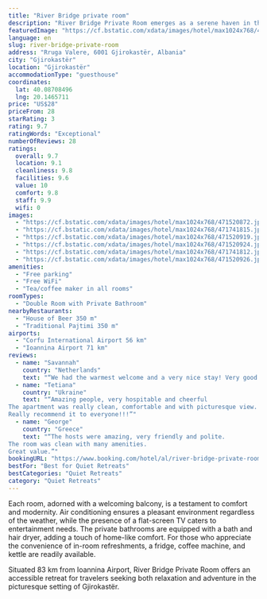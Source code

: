 ```yaml
---
title: "River Bridge private room"
description: "River Bridge Private Room emerges as a serene haven in the heart of Gjirokastër, a mere 44 km from the tranquil Zaravina Lake."
featuredImage: "https://cf.bstatic.com/xdata/images/hotel/max1024x768/471520872.jpg?k=5c9d09b6ae32f5e544cf1ed82669c97422b2ac0172a78ee5346703a9c40a5840&o=&hp=1"
language: en
slug: river-bridge-private-room
address: "Rruga Valere, 6001 Gjirokastër, Albania"
city: "Gjirokastër"
location: "Gjirokastër"
accommodationType: "guesthouse"
coordinates:
  lat: 40.08708496
  lng: 20.1465711
price: "US$28"
priceFrom: 28
starRating: 3
rating: 9.7
ratingWords: "Exceptional"
numberOfReviews: 28
ratings:
  overall: 9.7
  location: 9.1
  cleanliness: 9.8
  facilities: 9.6
  value: 10
  comfort: 9.8
  staff: 9.9
  wifi: 0
images:
  - "https://cf.bstatic.com/xdata/images/hotel/max1024x768/471520872.jpg?k=5c9d09b6ae32f5e544cf1ed82669c97422b2ac0172a78ee5346703a9c40a5840&o=&hp=1"
  - "https://cf.bstatic.com/xdata/images/hotel/max1024x768/471741815.jpg?k=50c5e6f476d440f4c0b7331385af7ddd673be4dee730c6da446d2cb5383219d3&o=&hp=1"
  - "https://cf.bstatic.com/xdata/images/hotel/max1024x768/471520919.jpg?k=29cf641849a5921078a4346d281703ab0dcbaf9d30b88cf9aa41152ce83d3346&o=&hp=1"
  - "https://cf.bstatic.com/xdata/images/hotel/max1024x768/471520924.jpg?k=36bd08caa51e17f79ed5481f43243d75c3e77422fa94495d7e6ffce98fca7733&o=&hp=1"
  - "https://cf.bstatic.com/xdata/images/hotel/max1024x768/471741812.jpg?k=6775e7c08c0174a961a779aa676d7da1aff2cd5cdb8f57ef06e77adbe5e6a085&o=&hp=1"
  - "https://cf.bstatic.com/xdata/images/hotel/max1024x768/471520926.jpg?k=b00cfe9a4db8731c4fec9d2eb1949fe0692088a63aa7ae1fb71830abf02a9425&o=&hp=1"
amenities:
  - "Free parking"
  - "Free WiFi"
  - "Tea/coffee maker in all rooms"
roomTypes:
  - "Double Room with Private Bathroom"
nearbyRestaurants:
  - "House of Beer 350 m"
  - "Traditional Pajtimi 350 m"
airports:
  - "Corfu International Airport 56 km"
  - "Ioannina Airport 71 km"
reviews:
  - name: "Savannah"
    country: "Netherlands"
    text: "“We had the warmest welcome and a very nice stay! Very good and nice hosts”"
  - name: "Tetiana"
    country: "Ukraine"
    text: "“Amazing people, very hospitable and cheerful
The apartment was really clean, comfortable and with picturesque view.
Really recommend it to everyone!!!”"
  - name: "George"
    country: "Greece"
    text: "“The hosts were amazing, very friendly and polite.
The room was clean with many amenities.
Great value.”"
bookingURL: "https://www.booking.com/hotel/al/river-bridge-private-room.en-gb.html?aid=8035640"
bestFor: "Best for Quiet Retreats"
bestCategories: "Quiet Retreats"
category: "Quiet Retreats"
---
```


Each room, adorned with a welcoming balcony, is a testament to comfort and modernity. Air conditioning ensures a pleasant environment regardless of the weather, while the presence of a flat-screen TV caters to entertainment needs. The private bathrooms are equipped with a bath and hair dryer, adding a touch of home-like comfort. For those who appreciate the convenience of in-room refreshments, a fridge, coffee machine, and kettle are readily available.

Situated 83 km from Ioannina Airport, River Bridge Private Room offers an accessible retreat for travelers seeking both relaxation and adventure in the picturesque setting of Gjirokastër.